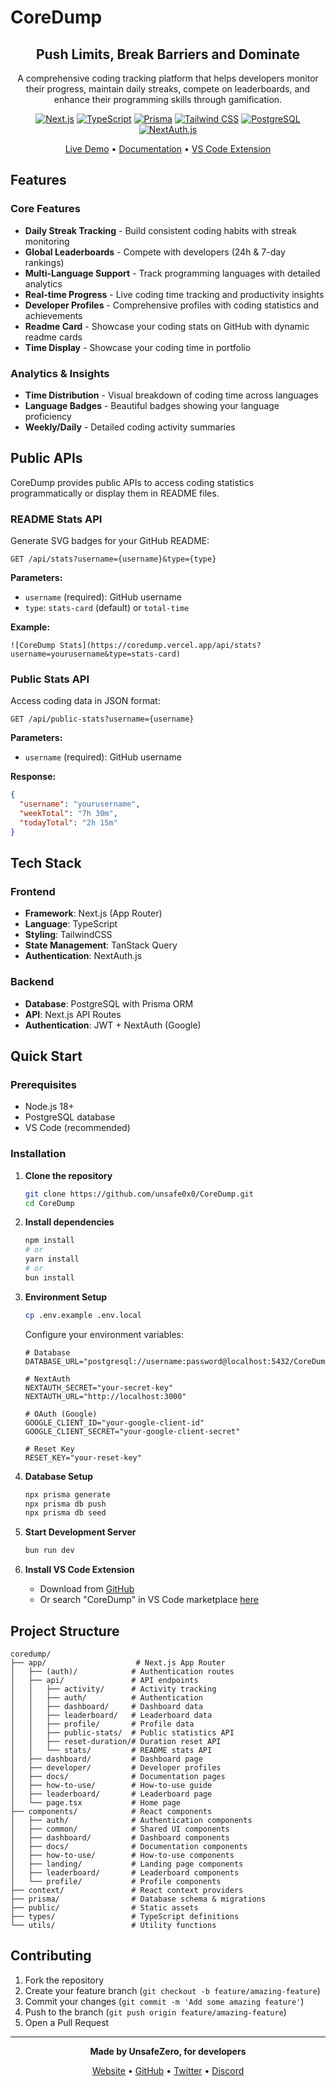 # CoreDump

<div align="center">

## Push Limits, Break Barriers and Dominate

A comprehensive coding tracking platform that helps developers monitor their progress, maintain daily streaks, compete on leaderboards, and enhance their programming skills through gamification.

[![Next.js](https://img.shields.io/badge/Next.js-black?style=for-the-badge&logo=next.js)](https://nextjs.org/)
[![TypeScript](https://img.shields.io/badge/TypeScript-white?style=for-the-badge&logo=typescript)](https://typescriptlang.org/)
[![Prisma](https://img.shields.io/badge/Prisma-2D3748?style=for-the-badge&logo=prisma)](https://prisma.io/)
[![Tailwind CSS](https://img.shields.io/badge/Tailwind%20CSS-fff?style=for-the-badge&logo=tailwind-css)](https://tailwindcss.com/)
[![PostgreSQL](https://img.shields.io/badge/PostgreSQL-336791?style=for-the-badge&logo=postgresql&logoColor=white)](https://www.postgresql.org/)
[![NextAuth.js](https://img.shields.io/badge/NextAuth-333333?style=for-the-badge&logo=nextauth.js)](https://next-auth.js.org/)

[Live Demo](https://CoreDump.vercel.app) • [Documentation](https://CoreDump.vercel.app/how-to-use) • [VS Code Extension](https://marketplace.visualstudio.com/items?itemName=Unsafezero.coredump)

</div>

## Features

### Core Features

- **Daily Streak Tracking** - Build consistent coding habits with streak monitoring
- **Global Leaderboards** - Compete with developers (24h & 7-day rankings)
- **Multi-Language Support** - Track programming languages with detailed analytics
- **Real-time Progress** - Live coding time tracking and productivity insights
- **Developer Profiles** - Comprehensive profiles with coding statistics and achievements
- **Readme Card** - Showcase your coding stats on GitHub with dynamic readme cards
- **Time Display** - Showcase your coding time in portfolio

### Analytics & Insights

- **Time Distribution** - Visual breakdown of coding time across languages
- **Language Badges** - Beautiful badges showing your language proficiency
- **Weekly/Daily** - Detailed coding activity summaries

## Public APIs

CoreDump provides public APIs to access coding statistics programmatically or display them in README files.

### README Stats API

Generate SVG badges for your GitHub README:

```
GET /api/stats?username={username}&type={type}
```

**Parameters:**

- `username` (required): GitHub username
- `type`: `stats-card` (default) or `total-time`

**Example:**

```
![CoreDump Stats](https://coredump.vercel.app/api/stats?username=yourusername&type=stats-card)
```

### Public Stats API

Access coding data in JSON format:

```
GET /api/public-stats?username={username}
```

**Parameters:**

- `username` (required): GitHub username

**Response:**

```json
{
  "username": "yourusername",
  "weekTotal": "7h 30m",
  "todayTotal": "2h 15m"
}
```

## Tech Stack

### Frontend

- **Framework**: Next.js (App Router)
- **Language**: TypeScript
- **Styling**: TailwindCSS
- **State Management**: TanStack Query
- **Authentication**: NextAuth.js

### Backend

- **Database**: PostgreSQL with Prisma ORM
- **API**: Next.js API Routes
- **Authentication**: JWT + NextAuth (Google)

## Quick Start

### Prerequisites

- Node.js 18+
- PostgreSQL database
- VS Code (recommended)

### Installation

1. **Clone the repository**

   ```bash
   git clone https://github.com/unsafe0x0/CoreDump.git
   cd CoreDump
   ```

2. **Install dependencies**

   ```bash
   npm install
   # or
   yarn install
   # or
   bun install
   ```

3. **Environment Setup**

   ```bash
   cp .env.example .env.local
   ```

   Configure your environment variables:

   ```env
   # Database
   DATABASE_URL="postgresql://username:password@localhost:5432/CoreDump"

   # NextAuth
   NEXTAUTH_SECRET="your-secret-key"
   NEXTAUTH_URL="http://localhost:3000"

   # OAuth (Google)
   GOOGLE_CLIENT_ID="your-google-client-id"
   GOOGLE_CLIENT_SECRET="your-google-client-secret"

   # Reset Key
   RESET_KEY="your-reset-key"
   ```

4. **Database Setup**

   ```bash
   npx prisma generate
   npx prisma db push
   npx prisma db seed
   ```

5. **Start Development Server**

   ```bash
   bun run dev
   ```

6. **Install VS Code Extension**
   - Download from [GitHub](https://github.com/unsafe0x0/CoreDump-Extension)
   - Or search "CoreDump" in VS Code marketplace [here](https://marketplace.visualstudio.com/items?itemName=Unsafezero.coredump)

## Project Structure

```
coredump/
├── app/                    # Next.js App Router
│   ├── (auth)/            # Authentication routes
│   ├── api/               # API endpoints
│   │   ├── activity/      # Activity tracking
│   │   ├── auth/          # Authentication
│   │   ├── dashboard/     # Dashboard data
│   │   ├── leaderboard/   # Leaderboard data
│   │   ├── profile/       # Profile data
│   │   ├── public-stats/  # Public statistics API
│   │   ├── reset-duration/# Duration reset API
│   │   └── stats/         # README stats API
│   ├── dashboard/         # Dashboard page
│   ├── developer/         # Developer profiles
│   ├── docs/              # Documentation pages
│   ├── how-to-use/        # How-to-use guide
│   ├── leaderboard/       # Leaderboard page
│   └── page.tsx           # Home page
├── components/            # React components
│   ├── auth/              # Authentication components
│   ├── common/            # Shared UI components
│   ├── dashboard/         # Dashboard components
│   ├── docs/              # Documentation components
│   ├── how-to-use/        # How-to-use components
│   ├── landing/           # Landing page components
│   ├── leaderboard/       # Leaderboard components
│   └── profile/           # Profile components
├── context/               # React context providers
├── prisma/                # Database schema & migrations
├── public/                # Static assets
├── types/                 # TypeScript definitions
└── utils/                 # Utility functions
```

## Contributing

1. Fork the repository
2. Create your feature branch (`git checkout -b feature/amazing-feature`)
3. Commit your changes (`git commit -m 'Add some amazing feature'`)
4. Push to the branch (`git push origin feature/amazing-feature`)
5. Open a Pull Request

---

<div align="center">

**Made by UnsafeZero, for developers**

[Website](https://CoreDump.vercel.app) • [GitHub](https://github.com/unsafe0x0) • [Twitter](https://twitter.com/unsafezero) • [Discord](https://discord.gg/unsafezero)

</div>
